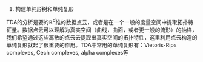 
1. 构建单纯形树和单纯复形

TDA的分析是要的$\mathbb{R}^d$维的数据点云，或者是在一个一般的度量空间中提取拓扑特征量。数据点云可以理解为真实空间（曲线，曲面，或者更一般的流形）的抽样，我们希望通过这些离散的点云去提取出真实空间的拓扑特性，这里利用点云构造的单纯复形就起了很重要的作用。TDA中常用的单纯复形有：Vietoris-Rips complexes, Cech complexes, alpha complexes等
